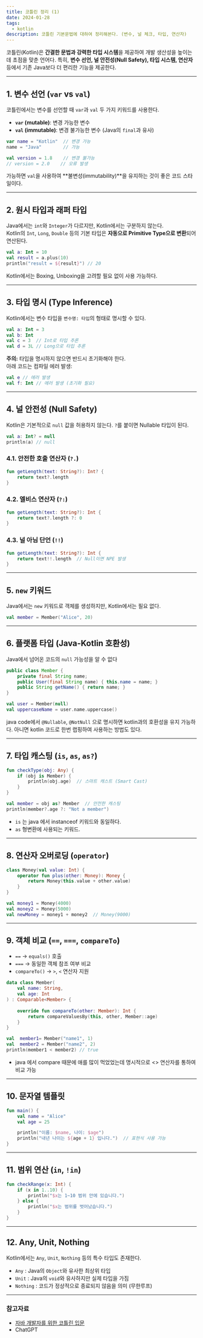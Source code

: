 ```yaml
---
title: 코틀린 정리 (1)
date: 2024-01-28
tags:
  - kotlin
description: 코틀린 기본문법에 대하여 정리해본다. (변수, 널 체크, 타입, 연산자)
---
```


코틀린(Kotlin)은 **간결한 문법과 강력한 타입 시스템**을 제공하여 개발 생산성을 높이는 데 초점을 맞춘 언어다. 특히, **변수 선언, 널 안전성(Null Safety), 타입 시스템, 연산자** 등에서 기존 Java보다 더 편리한 기능을 제공한다. 

---

## 1. 변수 선언 (`var` vs `val`)
코틀린에서는 변수를 선언할 때 `var`과 `val` 두 가지 키워드를 사용한다.

- **`var` (mutable)**: 변경 가능한 변수  
- **`val` (immutable)**: 변경 불가능한 변수 (Java의 `final`과 유사)  

```kotlin
var name = "Kotlin"  // 변경 가능
name = "Java"        // 가능

val version = 1.8    // 변경 불가능
// version = 2.0    // 오류 발생
```
가능하면 `val`을 사용하여 **불변성(immutability)**을 유지하는 것이 좋은 코드 스타일이다.

---

## 2. 원시 타입과 래퍼 타입
Java에서는 `int`와 `Integer`가 다르지만, Kotlin에서는 구분하지 않는다.  
Kotlin의 `Int`, `Long`, `Double` 등의 기본 타입은 **자동으로 Primitive Type으로 변환**되어 연산된다.

```kotlin
val a: Int = 10
val result = a.plus(10)
println("result = ${result}") // 20
```
Kotlin에서는 Boxing, Unboxing을 고려할 필요 없이 사용 가능하다.

---

## 3. 타입 명시 (Type Inference)
Kotlin에서는 변수 타입을 `변수명: 타입`의 형태로 명시할 수 있다.

```kotlin
val a: Int = 3
val b: Int
val c = 3  // Int로 타입 추론
val d = 3L // Long으로 타입 추론
```
**주의:** 타입을 명시하지 않으면 반드시 초기화해야 한다.  
아래 코드는 컴파일 에러 발생:
```kotlin
val e // 에러 발생
val f: Int // 에러 발생 (초기화 필요)
```

---

## 4. 널 안전성 (Null Safety)
Kotlin은 기본적으로 `null` 값을 허용하지 않는다. `?`를 붙이면 Nullable 타입이 된다.

```kotlin
val a: Int? = null
println(a) // null
```

### 4.1. 안전한 호출 연산자 (`?.`)
```kotlin
fun getLength(text: String?): Int? {
    return text?.length
}
```

### 4.2. 엘비스 연산자 (`?:`)
```kotlin
fun getLength(text: String?): Int {
    return text?.length ?: 0
}
```

### 4.3. 널 아님 단언 (`!!`)
```kotlin
fun getLength(text: String?): Int {
    return text!!.length  // Null이면 NPE 발생
}
```

---

## 5. `new` 키워드
Java에서는 `new` 키워드로 객체를 생성하지만, Kotlin에서는 필요 없다.

```kotlin
val member = Member("Alice", 20)
```

---

## 6. 플랫폼 타입 (Java-Kotlin 호환성)

Java에서 넘어온 코드의 `null` 가능성을 알 수 없다

```java
public class Member {
    private final String name;
    public User(final String name) { this.name = name; }
    public String getName() { return name; }
}
```
```kotlin
val user = Member(null)
val uppercaseName = user.name.uppercase()
```
java code에서  `@Nullable`, `@NotNull` 으로 명시하면 kotlin과의 호환성을 유지 가능하다.
아니면 kotlin 코드로 한번 랩핑하여 사용하는 방법도 있다. 

---

## 7. 타입 캐스팅 (`is`, `as`, `as?`)
```kotlin
fun checkType(obj: Any) {
    if (obj is Member) {
        println(obj.age)  // 스마트 캐스트 (Smart Cast)
    }
}
```
```kotlin
val member = obj as? Member  // 안전한 캐스팅
println(member?.age ?: "Not a member")
```

- `is` 는 java 에서 instanceof 키워드와 동일하다.
- `as` 형변환에 사용되는 키워드.

---

## 8. 연산자 오버로딩 (`operator`)
```kotlin
class Money(val value: Int) {
    operator fun plus(other: Money): Money {
        return Money(this.value + other.value)
    }
}

val money1 = Money(4000)
val money2 = Money(5000)
val newMoney = money1 + money2  // Money(9000)
```


---

## 9. 객체 비교 (`==`, `===`, `compareTo`)
- `==` → `equals()` 호출
- `===` → 동일한 객체 참조 여부 비교
- `compareTo()` → `>`, `<` 연산자 지원

```kotlin
data class Member(  
    val name: String,  
    val age: Int  
) : Comparable<Member> {  
  
    override fun compareTo(other: Member): Int {  
        return compareValuesBy(this, other, Member::age)  
    }  
}

val  member1= Member("name1", 1)
val  member2 = Member("name2", 2)
println(member1 < member2) // true
```

- java 에서 compare 때문에 애를 많이 먹었었는데 명시적으로 <> 연산자를 통하여 비교 가능
---

## 10. 문자열 템플릿
```kotlin
fun main() {
    val name = "Alice"
    val age = 25

    println("이름: $name, 나이: $age")
    println("내년 나이는 ${age + 1} 입니다.")  // 표현식 사용 가능
}
```

---

## 11. 범위 연산 (`in`, `!in`)
```kotlin
fun checkRange(x: Int) {
    if (x in 1..10) {
        println("$x는 1~10 범위 안에 있습니다.")
    } else {
        println("$x는 범위를 벗어났습니다.")
    }
}
```

---
## 12. Any, Unit, Nothing
Kotlin에서는 `Any`, `Unit`, `Nothing` 등의 특수 타입도 존재한다.  
- `Any` : Java의 `Object`와 유사한 최상위 타입  
- `Unit` : Java의 `void`와 유사하지만 실제 타입을 가짐  
- `Nothing` : 코드가 정상적으로 종료되지 않음을 의미 (무한루프)


--- 

### 참고자료
- [자바 개발자를 위한 코틀린 입문](https://www.inflearn.com/course/java-to-kotlin/dashboard)
- ChatGPT
